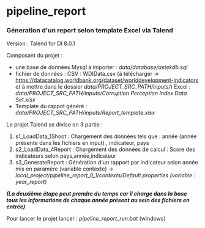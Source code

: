 # pipeline_report

### Géneration d'un report selon template Excel via Talend

Version : Talend for DI 8.0.1

Composant du projet : 

 - une base de données Mysql à importer : _data/database/astekdb.sql_
 - fichier de données : 
 	CSV : WDIData.csv (à télécharger -> https://datacatalog.worldbank.org/dataset/worlddevelopment-indicators et à mettre dans le dossier _data/PROJECT_SRC_PATH/inputs/_)
 	Excel : _data/PROJECT_SRC_PATH/inputs/Corruption Perception Index Data Set.xlsx_
 - Template du rappot généré : _data/PROJECT_SRC_PATH/inputs/Report_template.xlsx_

Le projet Talend se divise en 3 partie : 

1. s1_LoadData_1Shoot : Chargement des données tels que : année (année présente dans les fichiers en input) , indicateur, pays
1. s2_LoadData_4Report : Chargement des données de calcul : Score des indicateurs selon pays,année,indicateur 
1. s3_GenerateReport : Génération d'un rapport par indicateur selon année mis en paramère (variable contexte) -> _local_project/pipeline_report_0_1/contexts/Default.properties (variable : year_report)_

***(La deuxième étape peut prendre du temps car il charge dans la base tous les informations de chaque année présent au sein des fichiers en entrée)***

Pour lancer le projet lancer : _pipeline_report_run.bat_ (windows)

